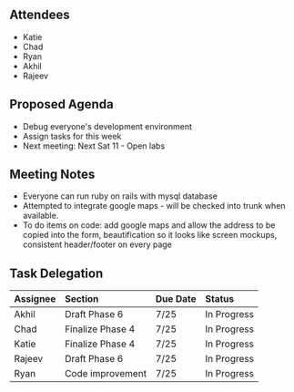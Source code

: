 ## Attendees ##
  * Katie
  * Chad
  * Ryan
  * Akhil
  * Rajeev

## Proposed Agenda ##

  * Debug everyone's development environment
  * Assign tasks for this week
  * Next meeting: Next Sat 11 - Open labs

## Meeting Notes ##

  * Everyone can run ruby on rails with mysql database
  * Attempted to integrate google maps - will be checked into trunk when available.
  * To do items on code: add google maps and allow the address to be copied into the form, beautification so it looks like screen mockups, consistent header/footer on every page

## Task Delegation ##
| **Assignee** | **Section** | **Due Date** | **Status** |
|:-------------|:------------|:-------------|:-----------|
| Akhil        | Draft Phase 6 | 7/25         | In Progress |
| Chad         | Finalize Phase 4 | 7/25         | In Progress  |
| Katie        | Finalize Phase 4 | 7/25         | In Progress  |
| Rajeev       | Draft Phase 6 | 7/25         | In Progress  |
| Ryan         | Code improvement | 7/25         | In Progress |